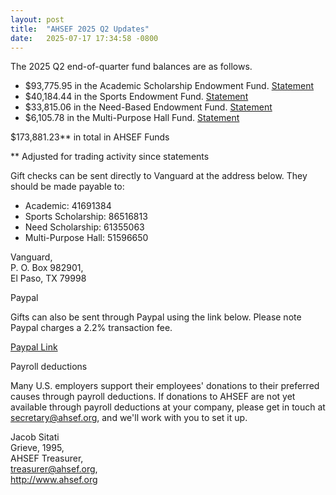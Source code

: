 ```yaml
---
layout: post
title:  "AHSEF 2025 Q2 Updates"
date:   2025-07-17 17:34:58 -0800
---
```

The 2025 Q2 end-of-quarter fund balances are as follows.


* $93,775.95 in the Academic Scholarship Endowment Fund. [Statement](https://www.ahsef.org/financial/20250717-AcademicEndowment.pdf)
* $40,184.44 in the Sports Endowment Fund. [Statement](https://www.ahsef.org/financial/20250717-Sports-Endowment.pdf)
* $33,815.06 in the Need-Based Endowment Fund. [Statement](https://www.ahsef.org/financial/20250717-Need-Based-Endowment.pdf)
* $6,105.78 in the Multi-Purpose Hall Fund. [Statement](https://www.ahsef.org/financial/20250717-Multi-Purpose-Hall.pdf)

$173,881.23** in total in AHSEF Funds

** Adjusted for trading activity since statements

Gift checks can be sent directly to Vanguard at the address below. They should be made payable to: 

* Academic: 41691384
* Sports Scholarship: 86516813
* Need Scholarship: 61355063
* Multi-Purpose Hall: 51596650

Vanguard,  
P. O. Box 982901,  
El Paso, TX 79998  

Paypal

Gifts can also be sent through Paypal using the link below. Please note Paypal charges a 2.2% transaction fee.

[Paypal Link](https://www.paypal.com/cgi-bin/webscr?cmd=_s-xclick&hosted_button_id=W8BN3YD9YYZYQ)

Payroll deductions

Many U.S. employers support their employees' donations to their preferred causes through payroll deductions. If donations to AHSEF are not yet available through payroll deductions at your company, please get in touch at secretary@ahsef.org, and we'll work with you to set it up.


Jacob Sitati  
Grieve, 1995,  
AHSEF Treasurer,  
treasurer@ahsef.org,  
http://www.ahsef.org  